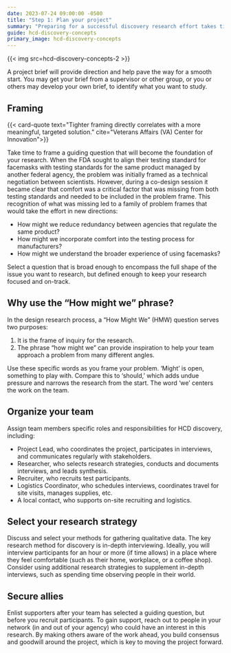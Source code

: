 ```yaml
---
date: 2023-07-24 09:00:00 -0500
title: "Step 1: Plan your project"
summary: "Preparing for a successful discovery research effort takes time and step-by-step planning."
guide: hcd-discovery-concepts
primary_image: hcd-discovery-concepts
---
```


{{< img src=hcd-discovery-concepts-2 >}}

A project brief will provide direction and help pave the way for a smooth start. You may get your brief from a supervisor or other group, or you or others may develop your own brief, to identify what you want to study.


## Framing

{{< card-quote text="Tighter framing directly correlates with a more meaningful, targeted solution." cite="Veterans Affairs (VA) Center for Innovation">}}

Take time to frame a guiding question that will become the foundation of your research. When the FDA sought to align their testing standard for facemasks with testing standards for the same product managed by another federal agency, the problem was initially framed as a technical negotiation between scientists. However, during a co-design session it became clear that comfort was a critical factor that was missing from both testing standards and needed to be included in the problem frame. This recognition of what was missing led to a family of problem frames that would take the effort in new directions:

- How might we reduce redundancy between agencies that regulate the same product?
- How might we incorporate comfort into the testing process for manufacturers?
- How might we understand the broader experience of using facemasks?

Select a question that is broad enough to encompass the full shape of the issue you want to research, but defined enough to keep your research focused and on-track.


## Why use the “How might we” phrase?

In the design research process, a “How Might We” (HMW) question serves two purposes:

1. It is the frame of inquiry for the research.
2. The phrase “how might we” can provide inspiration to help your team approach a problem from many different angles.

Use these specific words as you frame your problem. ‘Might’ is open, something to play with. Compare this to ‘should,’ which adds undue pressure and narrows the research from the start. The word ‘we’ centers the work on the team.


## Organize your team

Assign team members specific roles and responsibilities for HCD discovery, including:

- Project Lead, who coordinates the project, participates in interviews, and communicates regularly with stakeholders.
- Researcher, who selects research strategies, conducts and documents interviews, and leads synthesis.
- Recruiter, who recruits test participants.
- Logistics Coordinator, who schedules interviews, coordinates travel for site visits, manages supplies, etc.
- A local contact, who supports on-site recruiting and logistics.


## Select your research strategy

Discuss and select your methods for gathering qualitative data. The key research method for discovery is in-depth interviewing. Ideally, you will interview participants for an hour or more (if time allows) in a place where they feel comfortable (such as their home, workplace, or a coffee shop). Consider using additional research strategies to supplement in-depth interviews, such as spending time observing people in their world.


## Secure allies

Enlist supporters after your team has selected a guiding question, but  before you recruit participants. To gain support, reach out to people in your network (in and out of your agency) who could have an interest in this research. By making others aware of the work ahead, you build consensus and goodwill around the project, which is key to moving the project forward.
